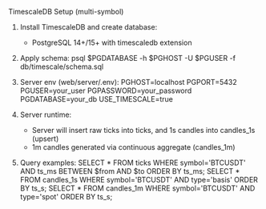 ﻿TimescaleDB Setup (multi-symbol)

1) Install TimescaleDB and create database:
   - PostgreSQL 14+/15+ with timescaledb extension

2) Apply schema:
   psql $PGDATABASE -h $PGHOST -U $PGUSER -f db/timescale/schema.sql

3) Server env (web/server/.env):
   PGHOST=localhost
   PGPORT=5432
   PGUSER=your_user
   PGPASSWORD=your_password
   PGDATABASE=your_db
   USE_TIMESCALE=true

4) Server runtime:
   - Server will insert raw ticks into ticks, and 1s candles into candles_1s (upsert)
   - 1m candles generated via continuous aggregate (candles_1m)

5) Query examples:
   SELECT * FROM ticks WHERE symbol='BTCUSDT' AND ts_ms BETWEEN $from AND $to ORDER BY ts_ms;
   SELECT * FROM candles_1s WHERE symbol='BTCUSDT' AND type='basis' ORDER BY ts_s;
   SELECT * FROM candles_1m WHERE symbol='BTCUSDT' AND type='spot' ORDER BY ts_s;
